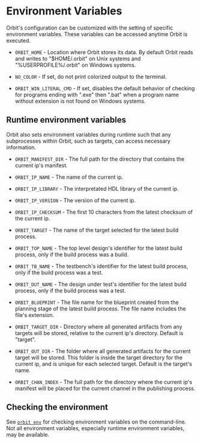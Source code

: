 # Environment Variables

Orbit's configuration can be customized with the setting of specific environment variables. These variables can be accessed anytime Orbit is executed.

- `ORBIT_HOME` - Location where Orbit stores its data. By default Orbit reads and writes to "$HOME/.orbit" on Unix systems and "%USERPROFILE%/.orbit" on Windows systems.

- `NO_COLOR` - If set, do not print colorized output to the terminal.

- `ORBIT_WIN_LITERAL_CMD` - If set, disables the default behavior of checking for programs ending with ".exe" then ".bat" when a program name without extension is not found on Windows systems.

## Runtime environment variables

Orbit also sets environment variables during runtime such that any subprocesses within Orbit, such as targets, can access necessary information.

- `ORBIT_MANIFEST_DIR` - The full path for the directory that contains the current ip's manifest.

- `ORBIT_IP_NAME` - The name of the current ip.

- `ORBIT_IP_LIBRARY` - The interpretated HDL library of the current ip.

- `ORBIT_IP_VERSION` - The version of the current ip.

- `ORBIT_IP_CHECKSUM` - The first 10 characters from the latest checksum of the current ip.

- `ORBIT_TARGET` - The name of the target selected for the latest build process.

- `ORBIT_TOP_NAME` - The top level design's identifier for the latest build process, only if the build process was a build.

- `ORBIT_TB_NAME` - The testbench's identifier for the latest build process, only if the build process was a test.

- `ORBIT_DUT_NAME` - The design under test's identifier for the latest build process, only if the build process was a test.

- `ORBIT_BLUEPRINT` - The file name for the blueprint created from the planning stage of the latest build process. The file name includes the file's extension.

- `ORBIT_TARGET_DIR` - Directory where all generated artifacts from any targets will be stored, relative to the current ip's directory. Default is "target".
  
- `ORBIT_OUT_DIR` - The folder where all generated artifacts for the current target will be stored. This folder is inside the target directory for the current ip, and is unique for each selected target. Default is the target's name.

- `ORBIT_CHAN_INDEX` - The full path for the directory where the current ip's manifest will be placed for the current channel in the publishing process.

## Checking the environment

See [`orbit env`](./../commands/env.md) for checking environment variables on the command-line. Not all environment variables, especially runtime environment variables, may be available.

<!--
Note about environment variables vs. settings file vs. arguments

precedence:
1. config file
2. env vars
3. command-line
-->